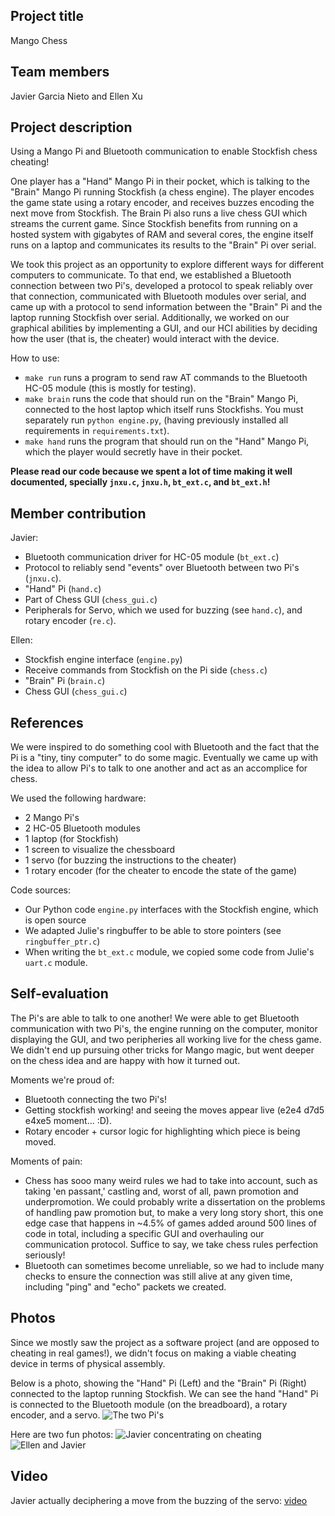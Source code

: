 ## Project title

Mango Chess

## Team members

Javier Garcia Nieto and Ellen Xu

## Project description

Using a Mango Pi and Bluetooth communication to enable Stockfish chess cheating!

One player has a "Hand" Mango Pi in their pocket, which is talking to the "Brain" Mango Pi running Stockfish (a chess engine). The player encodes the game state using a rotary encoder, and receives buzzes encoding the next move from Stockfish. The Brain Pi also runs a live chess GUI which streams the current game. Since Stockfish benefits from running on a hosted system with gigabytes of RAM and several cores, the engine itself runs on a laptop and communicates its results to the "Brain" Pi over serial.

We took this project as an opportunity to explore different ways for different computers to communicate. To that end, we established a Bluetooth connection between two Pi's, developed a protocol to speak reliably over that connection, communicated with Bluetooth modules over serial, and came up with a protocol to send information between the "Brain" Pi and the laptop running Stockfish over serial. Additionally, we worked on our graphical abilities by implementing a GUI, and our HCI abilities by deciding how the user (that is, the cheater) would interact with the device.

How to use:
- `make run` runs a program to send raw AT commands to the Bluetooth HC-05 module (this is mostly for testing).
- `make brain` runs the code that should run on the "Brain" Mango Pi, connected to the host laptop which itself runs Stockfishs. You must separately run `python engine.py`, (having previously installed all requirements in `requirements.txt`).
- `make hand` runs the program that should run on the "Hand" Mango Pi, which the player would secretly have in their pocket.

**Please read our code because we spent a lot of time making it well documented, specially `jnxu.c`, `jnxu.h`, `bt_ext.c`, and `bt_ext.h`!**

## Member contribution

Javier:

- Bluetooth communication driver for HC-05 module (`bt_ext.c`)
- Protocol to reliably send "events" over Bluetooth between two Pi's (`jnxu.c`).
- "Hand" Pi (`hand.c`)
- Part of Chess GUI (`chess_gui.c`)
- Peripherals for Servo, which we used for buzzing (see `hand.c`), and rotary encoder (`re.c`).

Ellen:

- Stockfish engine interface (`engine.py`)
- Receive commands from Stockfish on the Pi side (`chess.c`)
- "Brain" Pi (`brain.c`)
- Chess GUI (`chess_gui.c`)

## References

We were inspired to do something cool with Bluetooth and the fact that the Pi is a "tiny, tiny computer" to do some magic. Eventually we came up with the idea to allow Pi's to talk to one another and act as an accomplice for chess.

We used the following hardware:
 - 2 Mango Pi's
 - 2 HC-05 Bluetooth modules
 - 1 laptop (for Stockfish)
 - 1 screen to visualize the chessboard
 - 1 servo (for buzzing the instructions to the cheater)
 - 1 rotary encoder (for the cheater to encode the state of the game)

Code sources:
 - Our Python code `engine.py` interfaces with the Stockfish engine, which is open source
 - We adapted Julie's ringbuffer to be able to store pointers (see `ringbuffer_ptr.c`)
 - When writing the `bt_ext.c` module, we copied some code from Julie's `uart.c` module.

## Self-evaluation

The Pi's are able to talk to one another! We were able to get Bluetooth communication with two Pi's, the engine running on the computer, monitor displaying the GUI, and two peripheries all working live for the chess game. We didn't end up pursuing other tricks for Mango magic, but went deeper on the chess idea and are happy with how it turned out.

Moments we're proud of:
 - Bluetooth connecting the two Pi's!
 - Getting stockfish working! and seeing the moves appear live (e2e4 d7d5 e4xe5 moment... :D).
 - Rotary encoder + cursor logic for highlighting which piece is being moved.

Moments of pain:
 - Chess has sooo many weird rules we had to take into account, such as taking 'en passant,' castling and, worst of all, pawn promotion and underpromotion. We could probably write a dissertation on the problems of handling paw promotion but, to make a very long story short, this one edge case that happens in ~4.5% of games added around 500 lines of code in total, including a specific GUI and overhauling our communication protocol. Suffice to say, we take chess rules perfection seriously!
 - Bluetooth can sometimes become unreliable, so we had to include many checks to ensure the connection was still alive at any given time, including "ping" and "echo" packets we created.

## Photos

Since we mostly saw the project as a software project (and are opposed to cheating in real games!), we didn't focus on making a viable cheating device in terms of physical assembly.

Below is a photo, showing the "Hand" Pi (Left) and the "Brain" Pi (Right) connected to the laptop running Stockfish. We can see the hand "Hand" Pi is connected to the Bluetooth module (on the breadboard), a rotary encoder, and a servo.
![The two Pi's](https://github.com/cs107e/winter24-project-JGNieto-expofx/blob/master/photos/hardware.jpg?raw=true)

Here are two fun photos:
![Javier concentrating on cheating](https://github.com/cs107e/winter24-project-JGNieto-expofx/blob/master/photos/cheating.jpg?raw=true)
![Ellen and Javier](https://github.com/cs107e/winter24-project-JGNieto-expofx/blob/master/photos/team.jpg?raw=true)

## Video
Javier actually deciphering a move from the buzzing of the servo: [video](https://github.com/cs107e/winter24-project-JGNieto-expofx/blob/master/photos/javier%20getting%20better.mp4)

